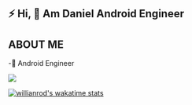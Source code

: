 ## :zap: Hi, :wave: Am Daniel Android Engineer

## ABOUT ME
-:iphone: Android Engineer

<img src = "https://github-readme-stats.vercel.app/api?username=Dannyk-kago&&show_icons=true&title_color=ffffff&icon_color=bb2acf&text_color=daf7dc&bg_color=151515">

[![willianrod's wakatime stats](https://github-readme-stats.vercel.app/api/wakatime?username=willianrod)](https://github.com/anuraghazra/github-readme-stats)



